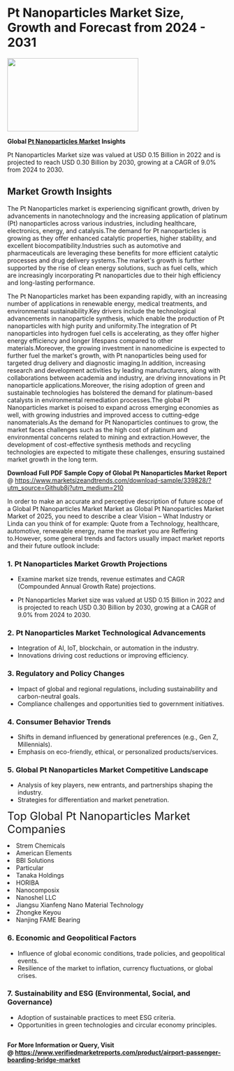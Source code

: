 <H1>Pt Nanoparticles Market Size, Growth and Forecast from 2024 - 2031</H1><img class="aligncenter size-medium wp-image-584254" src="https://thirdeyenews.in/wp-content/uploads/2024/09/Global-Market-Research-300x168.jpeg" alt="" width="300" height="168" /><p><strong>Global&nbsp;<a href="https://www.marketsizeandtrends.com/download-sample/339828/?utm_source=Github8j?utm_medium=210">Pt Nanoparticles Market</a> Insights</strong></p><p>Pt Nanoparticles Market size was valued at USD 0.15 Billion in 2022 and is projected to reach USD 0.30 Billion by 2030, growing at a CAGR of 9.0% from 2024 to 2030.</p><p><h2>Market Growth Insights</h2> <p>The Pt Nanoparticles market is experiencing significant growth, driven by advancements in nanotechnology and the increasing application of platinum (Pt) nanoparticles across various industries, including healthcare, electronics, energy, and catalysis.The demand for Pt nanoparticles is growing as they offer enhanced catalytic properties, higher stability, and excellent biocompatibility.Industries such as automotive and pharmaceuticals are leveraging these benefits for more efficient catalytic processes and drug delivery systems.The market's growth is further supported by the rise of clean energy solutions, such as fuel cells, which are increasingly incorporating Pt nanoparticles due to their high efficiency and long-lasting performance.</p> <p>The Pt Nanoparticles market has been expanding rapidly, with an increasing number of applications in renewable energy, medical treatments, and environmental sustainability.Key drivers include the technological advancements in nanoparticle synthesis, which enable the production of Pt nanoparticles with high purity and uniformity.The integration of Pt nanoparticles into hydrogen fuel cells is accelerating, as they offer higher energy efficiency and longer lifespans compared to other materials.Moreover, the growing investment in nanomedicine is expected to further fuel the market's growth, with Pt nanoparticles being used for targeted drug delivery and diagnostic imaging.In addition, increasing research and development activities by leading manufacturers, along with collaborations between academia and industry, are driving innovations in Pt nanoparticle applications.Moreover, the rising adoption of green and sustainable technologies has bolstered the demand for platinum-based catalysts in environmental remediation processes.The global Pt Nanoparticles market is poised to expand across emerging economies as well, with growing industries and improved access to cutting-edge nanomaterials.As the demand for Pt Nanoparticles continues to grow, the market faces challenges such as the high cost of platinum and environmental concerns related to mining and extraction.However, the development of cost-effective synthesis methods and recycling technologies are expected to mitigate these challenges, ensuring sustained market growth in the long term.</p> <p><span class=""><strong>Download Full PDF Sample Copy of Global Pt Nanoparticles Market Report</strong> @ <a href="https://www.marketsizeandtrends.com/download-sample/339828/?utm_source=Github8j?utm_medium=210" target="_blank">https://www.marketsizeandtrends.com/download-sample/339828/?utm_source=Github8j?utm_medium=210</a></span></p><p>In order to make an accurate and perceptive description of future scope of a Global&nbsp;Pt Nanoparticles Market Market as Global&nbsp;Pt Nanoparticles Market Market of 2025, you need to describe a clear Vision &ndash; What Industry or Linda can you think of for example: Quote from a Technology, healthcare, automotive, renewable energy, name the market you are Reffering to.However, some general trends and factors usually impact market reports and their future outlook include:</p><h3>1.&nbsp;<strong>Pt Nanoparticles Market Growth Projections</strong></h3><ul><li>Examine market size trends, revenue estimates and CAGR (Compounded Annual Growth Rate) projections.</li><li><p>Pt Nanoparticles Market size was valued at USD 0.15 Billion in 2022 and is projected to reach USD 0.30 Billion by 2030, growing at a CAGR of 9.0% from 2024 to 2030.</p></li></ul><h3>2.&nbsp;<strong>Pt Nanoparticles Market Technological Advancements</strong></h3><ul><li>Integration of AI, IoT, blockchain, or automation in the industry.</li><li>Innovations driving cost reductions or improving efficiency.</li></ul><h3>3.&nbsp;<strong>Regulatory and Policy Changes</strong></h3><ul><li>Impact of global and regional regulations, including sustainability and carbon-neutral goals.</li><li>Compliance challenges and opportunities tied to government initiatives.</li></ul><h3>4.&nbsp;<strong>Consumer Behavior Trends</strong></h3><ul><li>Shifts in demand influenced by generational preferences (e.g., Gen Z, Millennials).</li><li>Emphasis on eco-friendly, ethical, or personalized products/services.</li></ul><h3>5.&nbsp;<strong>Global Pt Nanoparticles Market Competitive Landscape</strong></h3><ul><li>Analysis of key players, new entrants, and partnerships shaping the industry.</li><li>Strategies for differentiation and market penetration.</li></ul><p data-pm-slice="1 1 []"><span style="color: inherit; font-family: inherit; font-size: 25px;">Top Global Pt Nanoparticles Market Companies</span></p><div class="" data-test-id=""><p><li>Strem Chemicals</li><li> American Elements</li><li> BBI Solutions</li><li> Particular</li><li> Tanaka Holdings</li><li> HORIBA</li><li> Nanocomposix</li><li> Nanoshel LLC</li><li> Jiangsu Xianfeng Nano Material Technology</li><li> Zhongke Keyou</li><li> Nanjing FAME Bearing</li></p></div><h3>6.&nbsp;<strong>Economic and Geopolitical Factors</strong></h3><ul><li>Influence of global economic conditions, trade policies, and geopolitical events.</li><li>Resilience of the market to inflation, currency fluctuations, or global crises.</li></ul><h3>7.&nbsp;<strong>Sustainability and ESG (Environmental, Social, and Governance)</strong></h3><ul><li>Adoption of sustainable practices to meet ESG criteria.</li><li>Opportunities in green technologies and circular economy principles.</li></ul><h2><strong style="font-size: 14px;">For More Information or Query, Visit @&nbsp;</strong><a style="background-color: #ffffff; font-size: 14px;" href="https://www.marketsizeandtrends.com/report/pt-nanoparticles-market/" target="_blank">https://www.verifiedmarketreports.com/product/airport-passenger-boarding-bridge-market</a></h2>